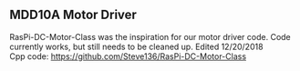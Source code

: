 ## MDD10A Motor Driver

RasPi-DC-Motor-Class was the inspiration for our motor driver code. Code currently works, but still needs to be cleaned up. Edited 12/20/2018 <br />
Cpp code: https://github.com/Steve136/RasPi-DC-Motor-Class
